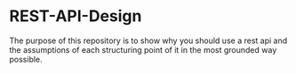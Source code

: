 # REST-API-Design
The purpose of this repository is to show why you should use a rest api and the assumptions of each structuring point of it in the most grounded way possible.
